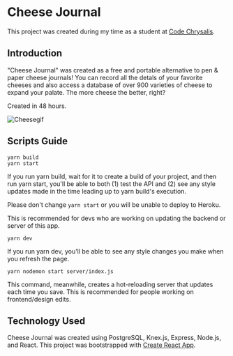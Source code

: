 # Cheese Journal

This project was created during my time as a student at [Code Chrysalis](https://www.codechrysalis.io).

## Introduction

"Cheese Journal" was created as a free and portable alternative to pen & paper cheese journals! You can record all the detals of your favorite cheeses and also access a database of over 900 varieties of cheese to expand your palate. The more cheese the better, right?

Created in 48 hours.

![Cheesegif](assets/cheeseapp.gif)

## Scripts Guide

```
yarn build
yarn start
```

If you run yarn build, wait for it to create a build of your project, and then run yarn start, you'll be able to both (1) test the API and (2) see any style updates made in the time leading up to yarn build's execution.

Please don't change `yarn start` or you will be unable to deploy to Heroku.

This is recommended for devs who are working on updating the backend or server of this app.

```
yarn dev
```

If you run yarn dev, you'll be able to see any style changes you make when you refresh the page.

```
yarn nodemon start server/index.js
```

This command, meanwhile, creates a hot-reloading server that updates each time you save. This is recommended for people working on frontend/design edits.

## Technology Used

Cheese Journal was created using PostgreSQL, Knex.js, Express, Node.js, and React. This project was bootstrapped with [Create React App](https://github.com/facebook/create-react-app).

